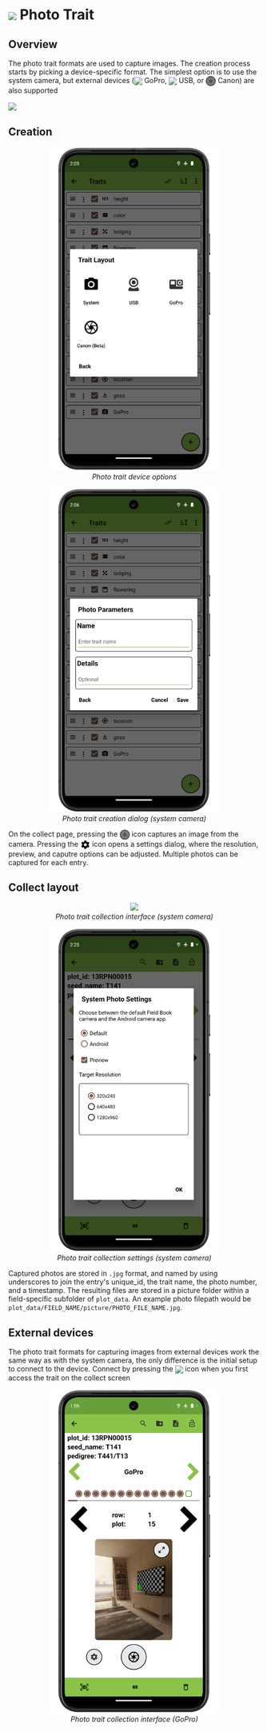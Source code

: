 <img ref="photo" style="vertical-align: middle;" src="_static/icons/formats/camera.png" width="40px"> Photo Trait
=====================================================================

Overview
--------

The photo trait formats are used to capture images. The creation process starts by picking a device-specific format. The simplest option is to use the system camera, but external devices (<img ref="connect" style="vertical-align: middle;" src="_static/icons/formats/camera-gopro.png" width="20px"> GoPro, <img ref="connect" style="vertical-align: middle;" src="_static/icons/formats/webcam.png" width="20px"> USB, or <img ref="connect" style="vertical-align: middle;" src="_static/icons/formats/shutter.png" width="20px"> Canon) are also supported

<img ref="usb_camera" style="vertical-align: middle;" src="_static/icons/formats/webcam.png" width="40px">

Creation
--------

<figure align="center" class="image">
  <img src="_static/images/traits/formats/create_camera_options_framed.png" width="350px"> 
  <figcaption><i>Photo trait device options</i></figcaption> 
</figure>

<figure align="center" class="image">
  <img src="_static/images/traits/formats/create_photo_framed.png" width="350px"> 
  <figcaption><i>Photo trait creation dialog (system camera)</i></figcaption> 
</figure>

On the collect page, pressing the <img ref="connect" style="vertical-align: middle;" src="_static/icons/formats/shutter.png" width="20px"> icon captures an image from the camera. Pressing the <img ref="connect" style="vertical-align: middle;" src="_static/icons/formats/cog.png" width="20px"> icon opens a settings dialog, where the resolution, preview, and caputre options can be adjusted. Multiple photos can be captured for each entry. 

Collect layout
--------------

<figure align="center" class="image">
  <img src="_static/images/traits/formats/collect_photo_framed.png" width="350px"> 
  <figcaption><i>Photo trait collection interface (system camera)</i></figcaption> 
</figure>

<figure align="center" class="image">
  <img src="_static/images/traits/formats/collect_photo_settings_framed.png" width="350px"> 
  <figcaption><i>Photo trait collection settings (system camera)</i></figcaption> 
</figure>

Captured photos are stored in `.jpg` format, and named by using underscores to join the entry's unique_id, the trait name, the photo number, and a timestamp. The resulting files are stored in a picture folder within a field-specific subfolder of `plot_data`. An example photo filepath would be `plot_data/FIELD_NAME/picture/PHOTO_FILE_NAME.jpg`.

External devices
----------------

The photo trait formats for capturing images from external devices work the same way as with the system camera, the only difference is the initial setup to connect to the device. Connect by pressing the <img ref="connect" style="vertical-align: middle;" src="_static/icons/formats/connection.png" width="20px"> icon when you first access the trait on the collect screen

<figure align="center" class="image">
  <img src="_static/images/traits/formats/collect_gopro_framed.png" width="350px"> 
  <figcaption><i>Photo trait collection interface (GoPro)</i></figcaption> 
</figure>